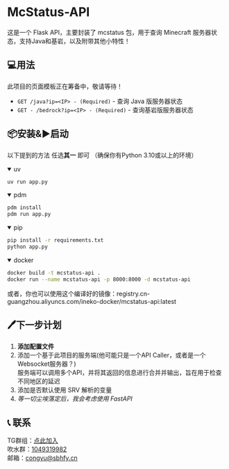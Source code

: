 # McStatus-API
这是一个 Flask API，主要封装了 mcstatus 包，用于查询 Minecraft 服务器状态，支持Java和基岩，以及附带其他小特性！

## 💻用法

此项目的页面模板正在筹备中，敬请等待！

- `GET /java?ip=<IP> - (Required)` - 查询 Java 版服务器状态
- `GET - /bedrock?ip=<IP> - (Required)` - 查询基岩版服务器状态

## 📦安装&▶启动

以下提到的方法 任选**其一** 即可 （确保你有Python 3.10或以上的环境）

<details open>
<summary>uv</summary>

```bash
uv run app.py
```
  
</details>

<details open>
<summary>pdm</summary>

```bash
pdm install
pdm run app.py
```
</details>

<details open>
<summary>pip</summary>

```bash
pip install -r requirements.txt
python app.py
```

</details>

<details open>
<summary>docker</summary>

```bash
docker build -t mcstatus-api .
docker run --name mcstatus-api -p 8000:8000 -d mcstatus-api
```

或者，你也可以使用这个编译好的镜像：registry.cn-guangzhou.aliyuncs.com/ineko-docker/mcstatus-api:latest

</details>

## 🖊下一步计划
1. **添加配置文件**   
2. 添加一个基于此项目的服务端(他可能只是一个API Caller，或者是一个Websocket服务器？)   
服务端可以调用多个API，并将其返回的信息进行合并并输出，旨在用于检查不同地区的延迟
3. 添加是否默认使用 SRV 解析的变量
4. *等一切尘埃落定后，我会考虑使用 FastAPI*

## 📞 联系

TG群组：[点此加入](https://t.me/LoveMurasame)   
吹水群：[1049319982](https://qm.qq.com/q/DfTsIDXuc8)   
邮箱：<congyu@sbhfy.cn>   
